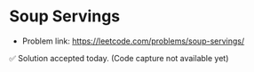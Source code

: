 # Soup Servings
- Problem link: https://leetcode.com/problems/soup-servings/

✅ Solution accepted today. (Code capture not available yet)
